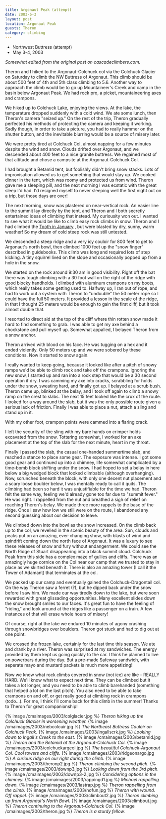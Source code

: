 ```yaml
---
title: Argonaut Peak (attempt)
date: 2003-5-3
layout: post
location: Argonaut Peak
guests: Theron
category: climbing
---
```


* Northwest Buttress (attempt)
* May 3-4, 2003


<i>
Somewhat edited from the original post on cascadeclimbers.com. 
</i>


Theron and I hiked to the Argonaut-Colchuck col via the Colchuck Glacier on Saturday to 
climb the NW Buttress of Argonaut. This climb should be about 500 feet of 4th and 5th 
class climbing to 5.6. Another way to approach the climb would be to go up Mountaineer's
Creek and camp in the basin below Argonaut Peak. We had rock pro, a picket, 
mountaineering axes and crampons. 


We hiked up to Colchuck Lake, enjoying the views. At the lake, the temperature dropped 
suddenly with a cold wind. We ate some lunch, then Theron's camera "seized up."
On the rest of the trip, Theron gradually perfected his methods of protecting the
camera and keeping it working. Sadly though, in order to take a picture, you had to
really hammer on the shutter button, and the inevitable blurring would be a source
of misery later. 


We were pretty tired at Colchuck Col, almost napping for a few minutes despite the wind
and snow. Clouds drifted over Argonaut, and we descended about 400 feet to a nice
granite buttress. We regained most of that altitude and chose a campsite at the
Argonaut-Colchuck Col. 


I had brought a Betamid tent, but foolishly didn't bring snow stacks. Lots of 
improvisation allowed us to get something that would stay up. We 
cooked dinner in the
tent, which was roomy and protected us from wind. 
Theron gave me a sleeping pill,
and the next morning I was ecstatic with the great sleep I'd had. 
I'd resigned myself
to never sleeping well the first night out on a trip, but those days are over!


The next morning, snow was plastered on near-vertical rock.
An easier line to
the summit lay directly by the tent, and Theron and I both secretly entertained ideas 
of climbing that instead. My curiousity won out. I wanted to see what it would be like
to climb easy rock climbs in snow. Theron and I had climbed the 
<a href="/cma/2003/toothwinter.html">
Tooth in January</a>
, but
were blasted by dry, sunny, warm weather! So my dream of cold steep rock was still untested.


We descended a steep ridge and a very icy couloir for 800 feet to get to Argonaut's 
north bowl, then climbed 1000 feet up the "snow finger" described in guidebooks. 
This climb was long and required lots of step kicking. A tiny squirrel lived on the 
slope and occasionally popped up from a hole in the snow.


We started on the rock around 9:30 am in good visibility. Right off the bat 
there was tough climbing with a 30 foot wall on the right of the ridge with good 
blocky handholds. I climbed
with aluminum crampons on my boots, which really takes some getting used to.
Halfway up, I ran out of rope, and had to work out a system with Theron to "undouble"
the 50 meter rope so I could have the full 50 meters. It provided a lesson in the scale
of the ridge, in that I thought 25 meters would be enough to gain the first cliff, but
it took almost double that.


I resorted to direct aid at the top of the cliff where thin rotten snow made it 
hard to find something to grab. I was able to get my axe behind a chockstone and 
pull myself up. Somewhat appalled, I belayed Theron from a snow anchor.


Theron arrived with blood on his face. He was tugging on a hex and it ended violently. 
Only 50 meters up and we were sobered by these conditions. Now it started to snow again. 


I really wanted to keep going, because it looked like after a pitch of snowy 
ramps we'd be able to climb rock and take off the crampons. Ignoring the new 
snow, I started up and ran into a rock step that would be a 30 second operation 
if dry. I was camming my axe into cracks, scrabbling for holds under the snow, 
sweating hard, and finally got up. I belayed at a scrub bush. Theron came up, 
blinked at the belay, and I took off again to climb a snowy ramp on the crest 
to slabs. The next 15 feet looked like the crux of the route. I looked for a 
way around the slab, but it was the only possible route given a serious lack 
of friction. Finally I was able to place a nut, attach a sling and stand up in it. 


With my other foot, crampon points were cammed into a flaring crack. 


I left the security of the sling with my bare hands on crimper holds excavated 
from the snow. Tottering somewhat, I worked for an axe placement at the top of 
the slab for the next minute, heart in my throat. 


Finally I passed the slab, the casual one-handed summertime slab, and reached a 
stance to place some gear. The exposure was intense. I got some good gear and 
continued up into a chimney, life somewhat complicated by a time-bomb block 
shifting under the snow. I had hoped to set a belay in here below a big wedged 
block that looked climbable (although overhanging). Now, scrunched beneath the 
block, with only one decent nut placement and a scary loose boulder below, I 
was mentally ready to call it quits. The climbing had been so hard it was 
unjustifiable for the time we had. Theron felt the same way, feeling we'd 
already gone too far due to "summit fever." He was right. I rappelled from the 
nut and breathed a sigh of relief on reaching Theron's belay. 
We made three more 
rappels to the base of the ridge. Once I saw how low we still were on 
the route, 
I abandoned any second guessing about our decision to leave.


We climbed down into the bowl as the snow increased. On the climb back up to the 
col, we revelled in the scenic beauty of the area. Sun, clouds and peaks put on 
an amazing, ever-changing show, with blasts of wind and spindrift coming down the 
north face of Argonaut. It was a luxury to see these releases of snow and fury 
without endangerment. We could see the North Ridge of Stuart disappearing into a 
black summit cloud. Colchuck Peak from this side has a complex maze of gullies 
and cliffs. There was an amazingly huge cornice on the Col near our camp that we 
trusted to stay in place as we skirted beneath it. There is also an amazing tower 
(I call it the Tower of Adamant) that terminates at the col.


We packed up our camp and eventually gained the Colchuck-Dragontail col. On the way 
Theron saw a ferret (?), but he dipped back under the snow before I saw him. We 
made our
way tiredly down to the lake, but were soon rewarded with great glissading opportunities. 
Many excellent slides down the snow brought smiles to our faces. It's great fun to have 
the feeling of "riding," and look around at the ridges like a passenger on a train. A 
few instances of that will erase whole hours of misery! 


Of course, right at the lake we endured 10 minutes of agony crashing through snowbridges 
over boulders. Theron got stuck and had to dig out at one point. 


We crossed the frozen lake, certainly for the last time this season. We ate and drank 
by a river. Theron was surprised at my sandwiches. The energy provided by them kept 
us going quickly to the car. I think he planned to live on powerbars during the day. 
But a pre-made Safeway sandwich, with seperate mayo and mustard packets is much more appetizing!


Now we know what rock climbs covered in snow (not ice) are like - REALLY HARD. We'll 
know what to expect next time. They can be climbed but it takes a lot longer, and you need
to be able to climb barehanded (something that helped a lot on the last pitch).
You also need to be able to take crampons on and off, or get really good at climbing rock
in crampons (todo...).
For me, I think I'll come back for this climb in the 
summer! Thanks to Theron for great companionship!




{% image /cmaimages/2003/colglacier.jpg %}
<i>Theron hiking up the Colchuck Glacier in worsening weather.</i>
{% image /cmaimages/2003/nebcolouir.jpg %}
<i>The Northeast Buttress Couloir on Colchuck Peak.</i>
{% image /cmaimages/2003/ingallscrk.jpg %}
<i>Looking down to Ingall's Creek to the east.</i>
{% image /cmaimages/2003/betamid.jpg %}
<i>Theron and the Betamid at the Argonaut-Colchuck Col.</i>
{% image /cmaimages/2003/colchuckargcol.jpg %}
<i>The beautiful Colchuck-Argonaut Col. Cool towers and cliffs.</i>
{% image /cmaimages/2003/ridgeonargo.jpg %}
<i>A curious ridge on our right during the climb.</i>
{% image /cmaimages/2003/theronp2.jpg %}
<i>Theron climbing the second pitch.</i>
{% image /cmaimages/2003/downp3.jpg %}
<i>Looking down from the 3rd pitch.</i>
{% image /cmaimages/2003/downp3-2.jpg %}
<i>Considering options in the chimney.</i>
{% image /cmaimages/2003/rappingd1.jpg %}
<i>Michael rappelling down.</i>
{% image /cmaimages/2003/lastrap.jpg %}
<i>Theron rappelling from the climb.</i>
{% image /cmaimages/2003/nofun.jpg %}
<i>Theron with wound. Off rappel.</i>
{% image /cmaimages/2003/climbout2.jpg %}
<i>Theron climbing up from Argonaut's North Bowl.</i>
{% image /cmaimages/2003/climbout.jpg %}
<i>Theron continuing to the Argonaut-Colchuck Col.</i>
{% image /cmaimages/2003/theron.jpg %}
<i>Theron is a sturdy fellow.</i>
